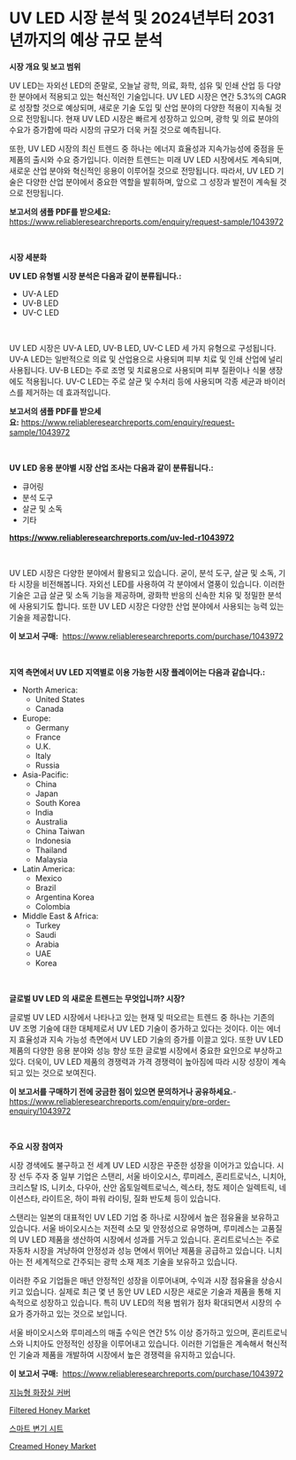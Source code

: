 <p><h1>UV LED 시장 분석 및 2024년부터 2031년까지의 예상 규모 분석</h1></p><p><strong>시장 개요 및 보고 범위</strong></p>
<p><p>UV LED는 자외선 LED의 준말로, 오늘날 광학, 의료, 화학, 섬유 및 인쇄 산업 등 다양한 분야에서 적용되고 있는 혁신적인 기술입니다. UV LED 시장은 연간 5.3%의 CAGR로 성장할 것으로 예상되며, 새로운 기술 도입 및 산업 분야의 다양한 적용이 지속될 것으로 전망됩니다. 현재 UV LED 시장은 빠르게 성장하고 있으며, 광학 및 의료 분야의 수요가 증가함에 따라 시장의 규모가 더욱 커질 것으로 예측됩니다.</p><p>또한, UV LED 시장의 최신 트렌드 중 하나는 에너지 효율성과 지속가능성에 중점을 둔 제품의 출시와 수요 증가입니다. 이러한 트렌드는 미래 UV LED 시장에서도 계속되며, 새로운 산업 분야와 혁신적인 응용이 이루어질 것으로 전망됩니다. 따라서, UV LED 기술은 다양한 산업 분야에서 중요한 역할을 발휘하며, 앞으로 그 성장과 발전이 계속될 것으로 전망됩니다.</p></p>
<p><strong>보고서의 샘플 PDF를 받으세요:</strong> <a href="https://www.reliableresearchreports.com/enquiry/request-sample/1043972">https://www.reliableresearchreports.com/enquiry/request-sample/1043972</a></p>
<p>&nbsp;</p>
<p><strong>시장 세분화</strong></p>
<p><strong>UV LED 유형별 시장 분석은 다음과 같이 분류됩니다.:</strong></p>
<p><ul><li>UV-A LED</li><li>UV-B LED</li><li>UV-C LED</li></ul></p>
<p>&nbsp;</p>
<p><p>UV LED 시장은 UV-A LED, UV-B LED, UV-C LED 세 가지 유형으로 구성됩니다. UV-A LED는 일반적으로 의료 및 산업용으로 사용되며 피부 치료 및 인쇄 산업에 널리 사용됩니다. UV-B LED는 주로 조명 및 치료용으로 사용되며 피부 질환이나 식물 생장에도 적용됩니다. UV-C LED는 주로 살균 및 수처리 등에 사용되며 각종 세균과 바이러스를 제거하는 데 효과적입니다.</p></p>
<p><strong>보고서의 샘플 PDF를 받으세요:</strong>&nbsp;<a href="https://www.reliableresearchreports.com/enquiry/request-sample/1043972">https://www.reliableresearchreports.com/enquiry/request-sample/1043972</a></p>
<p>&nbsp;</p>
<p><strong> UV LED 응용 분야별 시장 산업 조사는 다음과 같이 분류됩니다.:</strong></p>
<p><ul><li>큐어링</li><li>분석 도구</li><li>살균 및 소독</li><li>기타</li></ul></p>
<p><strong><a href="https://www.reliableresearchreports.com/uv-led-r1043972">https://www.reliableresearchreports.com/uv-led-r1043972</a></strong></p>
<p>&nbsp;</p>
<p><p>UV LED 시장은 다양한 분야에서 활용되고 있습니다. 굳이, 분석 도구, 살균 및 소독, 기타 시장을 비전해봅니다. 자외선 LED를 사용하여 각 분야에서 열풍이 있습니다. 이러한 기술은 고급 살균 및 소독 기능을 제공하며, 광화학 반응의 신속한 치유 및 정밀한 분석에 사용되기도 합니다. 또한 UV LED 시장은 다양한 산업 분야에서 사용되는 능력 있는 기술을 제공합니다.</p></p>
<p><strong>이 보고서 구매:</strong>&nbsp; <a href="https://www.reliableresearchreports.com/purchase/1043972">https://www.reliableresearchreports.com/purchase/1043972</a></p>
<p>&nbsp;</p>
<p><strong>지역 측면에서 UV LED 지역별로 이용 가능한 시장 플레이어는 다음과 같습니다.:</strong></p>
<p><ul>
    <li>
        North America:
        <ul>
            <li>United States</li>
            <li>Canada</li>
        </ul>
    </li>
    <li>
        Europe:
        <ul>
            <li>Germany</li>
            <li>France</li>
            <li>U.K.</li>
            <li>Italy</li>
            <li>Russia</li>
        </ul>
    </li>
    <li>
        Asia-Pacific:
        <ul>
            <li>China</li>
            <li>Japan</li>
            <li>South Korea</li>
            <li>India</li>
            <li>Australia</li>
            <li>China Taiwan</li>
            <li>Indonesia</li>
            <li>Thailand</li>
            <li>Malaysia</li>
        </ul>
    </li>
    <li>
        Latin America:
        <ul>
            <li>Mexico</li>
            <li>Brazil</li>
            <li>Argentina Korea</li>
            <li>Colombia</li>
        </ul>
    </li>
    <li>
        Middle East & Africa:
        <ul>
            <li>Turkey</li>
            <li>Saudi</li>
            <li>Arabia</li>
            <li>UAE</li>
            <li>Korea</li>
        </ul>
    </li>
    </ul></p>
<p>&nbsp;</p>
<p><strong>글로벌 UV LED 의 새로운 트렌드는 무엇입니까? 시장?</strong></p>
<p><p>글로벌 UV LED 시장에서 나타나고 있는 현재 및 떠오르는 트렌드 중 하나는 기존의 UV 조명 기술에 대한 대체제로서 UV LED 기술이 증가하고 있다는 것이다. 이는 에너지 효율성과 지속 가능성 측면에서 UV LED 기술의 증가를 이끌고 있다. 또한 UV LED 제품의 다양한 응용 분야와 성능 향상 또한 글로벌 시장에서 중요한 요인으로 부상하고 있다. 더욱이, UV LED 제품의 경쟁력과 가격 경쟁력이 높아짐에 따라 시장 성장이 계속되고 있는 것으로 보여진다.</p></p>
<p><strong>이 보고서를 구매하기 전에 궁금한 점이 있으면 문의하거나 공유하세요.</strong>- <a href="https://www.reliableresearchreports.com/enquiry/pre-order-enquiry/1043972">https://www.reliableresearchreports.com/enquiry/pre-order-enquiry/1043972</a></p>
<p>&nbsp;</p>
<p><strong>주요 시장 참여자</strong></p>
<p><p>시장 경색에도 불구하고 전 세계 UV LED 시장은 꾸준한 성장을 이어가고 있습니다. 시장 선두 주자 중 일부 기업은 스탠리, 서울 바이오시스, 루미레스, 혼리트로닉스, 니치아, 크리스탈 IS, 니키소, 다우아, 산안 옵토일렉트로닉스, 렉스타, 청도 제이슨 일렉트릭, 네이션스타, 라이트온, 하이 파워 라이팅, 질화 반도체 등이 있습니다.</p><p>스탠리는 일본의 대표적인 UV LED 기업 중 하나로 시장에서 높은 점유율을 보유하고 있습니다. 서울 바이오시스는 저전력 소모 및 안정성으로 유명하며, 루미레스는 고품질의 UV LED 제품을 생산하여 시장에서 성과를 거두고 있습니다. 혼리트로닉스는 주로 자동차 시장을 겨냥하여 안정성과 성능 면에서 뛰어난 제품을 공급하고 있습니다. 니치아는 전 세계적으로 간주되는 광학 소재 제조 기술을 보유하고 있습니다.</p><p>이러한 주요 기업들은 매년 안정적인 성장을 이루어내며, 수익과 시장 점유율을 상승시키고 있습니다. 실제로 최근 몇 년 동안 UV LED 시장은 새로운 기술과 제품을 통해 지속적으로 성장하고 있습니다. 특히 UV LED의 적용 범위가 점차 확대되면서 시장의 수요가 증가하고 있는 것으로 보입니다.</p><p>서울 바이오시스와 루미레스의 매출 수익은 연간 5% 이상 증가하고 있으며, 혼리트로닉스와 니치아도 안정적인 성장을 이루어내고 있습니다. 이러한 기업들은 계속해서 혁신적인 기술과 제품을 개발하여 시장에서 높은 경쟁력을 유지하고 있습니다.</p></p>
<p><strong>이 보고서 구매:</strong>&nbsp;&nbsp;<a href="https://www.reliableresearchreports.com/purchase/1043972">https://www.reliableresearchreports.com/purchase/1043972</a></p>
<p><p><a href="https://github.com/Skyleitney456456/Market-Research-Report-List-1/blob/main/819251116921.md">지능형 화장실 커버</a></p><p><a href="https://github.com/prosalinda88/Market-Research-Report-List-3/blob/main/filtered-honey-market.md">Filtered Honey Market</a></p><p><a href="https://github.com/iansanftyord09878/Market-Research-Report-List-1/blob/main/518912616922.md">스마트 변기 시트</a></p><p><a href="https://github.com/globismark/Market-Research-Report-List-2/blob/main/creamed-honey-market.md">Creamed Honey Market</a></p></p>